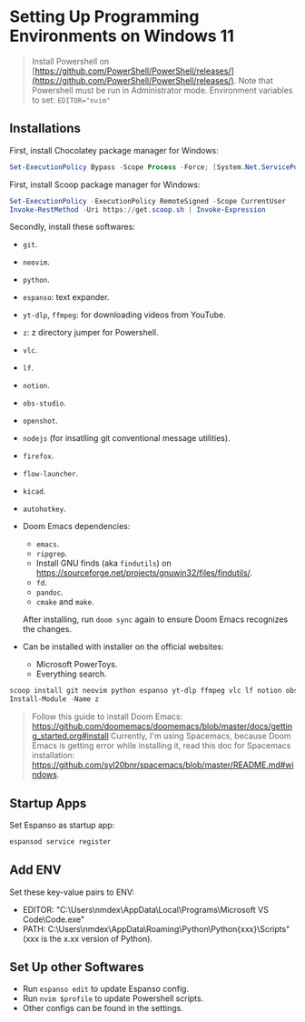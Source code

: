 # Setting Up Programming Environments on Windows 11

> Install Powershell on [https://github.com/PowerShell/PowerShell/releases/](https://github.com/PowerShell/PowerShell/releases/).
> Note that Powershell must be run in Administrator mode.
> Environment variables to set: `EDITOR="nvim"`

## Installations

First, install Chocolatey package manager for Windows:

```powershell
Set-ExecutionPolicy Bypass -Scope Process -Force; [System.Net.ServicePointManager]::SecurityProtocol = [System.Net.ServicePointManager]::SecurityProtocol -bor 3072; iex ((New-Object System.Net.WebClient).DownloadString('https://community.chocolatey.org/install.ps1'))
```

First, install Scoop package manager for Windows:

```powershell
Set-ExecutionPolicy -ExecutionPolicy RemoteSigned -Scope CurrentUser
Invoke-RestMethod -Uri https://get.scoop.sh | Invoke-Expression
```

Secondly, install these softwares:

- `git`.
- `neovim`.
- `python`.
- `espanso`: text expander.
- `yt-dlp`, `ffmpeg`: for downloading videos from YouTube.
- `z`: z directory jumper for Powershell.
- `vlc`.
- `lf`.
- `notion`.
- `obs-studio`.
- `openshot`.
- `nodejs` (for insatlling git conventional message utilities).
- `firefox`.
- `flow-launcher`.
- `kicad`.
- `autohotkey`.
- Doom Emacs dependencies:
  - `emacs`.
  - `ripgrep`.
  - Install GNU finds (aka `findutils`) on <https://sourceforge.net/projects/gnuwin32/files/findutils/>.
  - `fd`.
  - `pandoc`.
  - `cmake` and `make`.

  After installing, run `doom sync` again to ensure Doom Emacs recognizes the changes.

- Can be installed with installer on the official websites:
  - Microsoft PowerToys.
  - Everything search.

```powershell
scoop install git neovim python espanso yt-dlp ffmpeg vlc lf notion obs-studio openshot nodejs firefox flow-launcher kicad autohotkey emacs ripgrep fd pandoc cmake make
Install-Module -Name z
```

> Follow this guide to install Doom Emacs: <https://github.com/doomemacs/doomemacs/blob/master/docs/getting_started.org#install>
> Currently, I'm using Spacemacs, because Doom Emacs is getting error while installing it, read this doc for Spacemacs installation: <https://github.com/syl20bnr/spacemacs/blob/master/README.md#windows>.

## Startup Apps

Set Espanso as startup app:

```powershell
espansod service register
```

## Add ENV

Set these key-value pairs to ENV:

- EDITOR: "C:\Users\nmdex\AppData\Local\Programs\Microsoft VS Code\Code.exe"
- PATH: C:\Users\nmdex\AppData\Roaming\Python\Python{xxx}\Scripts"
 (xxx is the x.xx version of Python).

## Set Up other Softwares

- Run `espanso edit` to update Espanso config.
- Run `nvim $profile` to update Powershell scripts.
- Other configs can be found in the settings.
